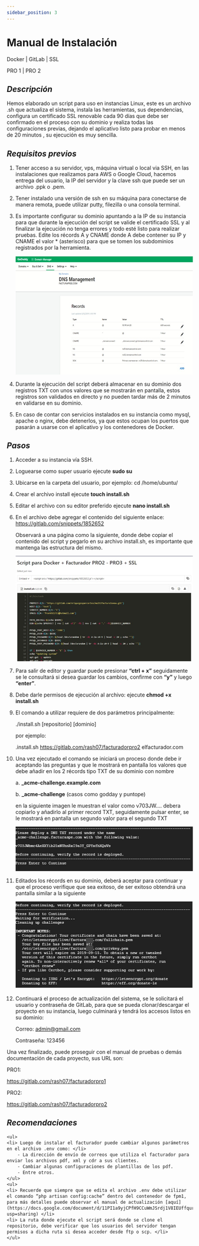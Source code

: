 ```yaml
---
sidebar_position: 3
---
```

# Manual de Instalación

Docker | GitLab | SSL

PRO 1 | PRO 2

## _Descripción_
Hemos elaborado un script para uso en instancias Linux, este es un archivo .sh que actualiza el sistema, instala las herramientas, sus dependencias, configura un certificado SSL renovable cada 90 días que debe ser confirmado en el proceso con su dominio y realiza todas las configuraciones previas, dejando el aplicativo listo para probar en menos de 20 minutos , su ejecución es muy sencilla.

## _Requisitos previos_
1. Tener acceso a su servidor, vps, máquina virtual o local via SSH, en las instalaciones que realizamos para AWS o Google Cloud, hacemos entrega del usuario, la IP del servidor y la clave ssh que puede ser un archivo .ppk o .pem.
2. Tener instalado una versión de ssh en su máquina para conectarse de manera remota, puede utilizar putty, filezilla o una consola terminal.
3. Es importante configurar su dominio apuntando a la IP de su instancia para que durante la ejecución del script se valide el certificado SSL y al finalizar la ejecución no tenga errores y todo esté listo para realizar pruebas. Edite los récords A y CNAME donde A debe contener su IP y CNAME el valor * (asterisco) para que se tomen los subdominios registrados por la herramienta.

    ![](img/DNS-Management-Factura.jpg)

4. Durante la ejecución del script deberá almacenar en su dominio dos registros TXT con unos valores que se mostrarán en pantalla, estos registros son validados en directo y no pueden tardar más de 2 minutos en validarse en su dominio.
5. En caso de contar con servicios instalados en su instancia como mysql, apache o nginx, debe detenerlos, ya que estos ocupan los puertos que pasarán a usarse con el aplicativo y los contenedores de Docker.

## _Pasos_
1. Acceder a su instancia vía SSH.
2. Loguearse como super usuario 
ejecute **sudo su**
3. Ubicarse en la carpeta del usuario, por ejemplo: 
cd /home/ubuntu/
4. Crear el archivo install
ejecute **touch install.sh**
5. Editar el archivo con su editor preferido
ejecute **nano install.sh**
6. En el archivo debe agregar el contenido del siguiente enlace: https://gitlab.com/snippets/1852652

    Observará a una página como la siguiente, donde debe copiar el contenido del script y pegarlo en su archivo install.sh, es importante que mantenga las estructura del mismo.


    ![](img/ScriptParaDocker.jpg)

7. Para salir de editor y guardar puede presionar **“ctrl + x”** seguidamente se le consultará si desea guardar los cambios, confirme con **“y”** y luego **“enter”**.
8. Debe darle permisos de ejecución al archivo:
ejecute **chmod +x install.sh**
9. El comando a utilizar requiere de dos parámetros principalmente:

    ./install.sh [repositorio] [dominio]

    por ejemplo:

    .install.sh https://gitlab.com/rash07/facturadorpro2 elfacturador.com

10. Una vez ejecutado el comando se iniciará un proceso donde debe ir aceptando las preguntas y que le mostrará en pantalla los valores que debe añadir en los 2 récords tipo TXT de su dominio con nombre

    a. **_acme-challenge.example.com**

    b. **_acme-challenge** (casos como godday y puntope)

    en la siguiente imagen le muestran el valor como v703JW.... debera copiarlo y añadirlo al primer record TXT, seguidamente pulsar enter, se le mostrará en pantalla un segundo valor para el segundo TXT

    ![](img/PleaseDeploy1.jpg)

11. Editados los récords en su dominio, deberá aceptar para continuar y que el proceso verifique que sea exitoso, de ser exitoso obtendrá una pantalla similar a la siguiente

    ![](img/BeforeContinuing.jpg)

12. Continuará el proceso de actualización del sistema, se le solicitará el usuario y contraseña de GitLab, para que se pueda clonar/descargar el proyecto en su instancia, luego culminará y tendrá los accesos listos en su dominio:

    Correo: admin@gmail.com

    Contraseña: 123456

Una vez finalizado, puede proseguir con el manual de pruebas o demás documentación de cada proyecto, sus URL son:

PRO1:

https://gitlab.com/rash07/facturadorpro1

PRO2:

https://gitlab.com/rash07/facturadorpro2

## _Recomendaciones_

    <ul>
    <li> Luego de instalar el facturador puede cambiar algunos parámetros en el archivo .env como: </li>
        - La dirección de envío de correos que utiliza el facturador para enviar los archivos pdf, xml y cdr a sus clientes.
        - Cambiar algunas configuraciones de plantillas de los pdf.
        - Entre otros.
    </ul>
    <ul>   
    <li> Recuerde que siempre que se edita el archivo .env debe utilizar el comando “php artisan config:cache” dentro del contenedor de fpm1, para más detalles puede observar el manual de actualización [aquí](https://docs.google.com/document/d/11PI1a9yjCPfH9CCuWmJSrdj1V8IEUffqurqvdkw29co/edit?usp=sharing) </li>
    <li> La ruta donde ejecute el script será donde se clone el repositorio, debe verificar que los usuarios del servidor tengan permisos a dicha ruta si desea acceder desde ftp o scp. </li>
    </ul>
